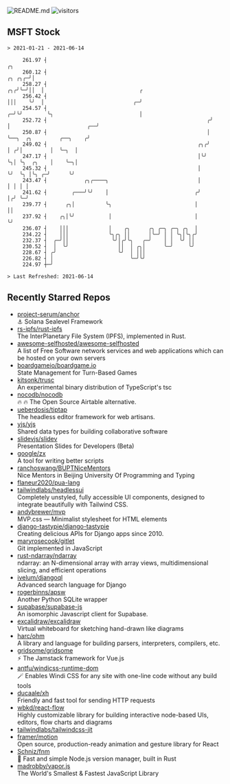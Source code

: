 ![README.md](https://github.com/Gerhut/Gerhut/workflows/README.md/badge.svg)
![visitors](https://visitors.vercel.app/Gerhut/Gerhut?token=8cf69d1f6813d272ef062726b6070c9be4ff72038cfe5a7ded7384a8da65d866)

## MSFT Stock

```
> 2021-01-21 - 2021-06-14

     261.97 ┤                                                                 ╭╮                                 
     260.12 ┤                                                          ╭╮ ╭╮╭─╯│                                 
     258.27 ┤                                                       ╭╮╭╯╰─╯││  │                               ╭ 
     256.42 ┤                                                       │││    ╰╯  │                             ╭─╯ 
     254.57 ┤                                                     ╭─╯╰╯        ╰╮                            │   
     252.72 ┤                                                    ╭╯             │                         ╭──╯   
     250.87 ┤                                                    │              ╰──╮  ╭╮         ╭──╮    ╭╯      
     249.02 ┤                                                 ╭╮╭╯                 │ ╭╯│         │  ╰─╮  │       
     247.17 ┤                                                 │╰╯                  ╰╮│ ╰╮  ╭╮    │    ╰─╮│       
     245.32 ┤                                                 │                     ╰╯  ╰╮ │╰╮ ╭─╯      ╰╯       
     243.47 ┤            ╭╮╭────╮                             │                          │ │ │ │                 
     241.62 ┤        ╭───╯╰╯    │                            ╭╯                          │╭╯ ╰─╯                 
     239.77 ┤      ╭╮│          ╰╮                           │                           ││                      
     237.92 ┤    ╭╮│╰╯           │                           │                           ╰╯                      
     236.07 ┤    │││             │    ╭╮      ╭╮ ╭─╮ ╭─╮ ╭╮  │                                                   
     234.22 ┤    │││             ╰╮╭╮ ││      │╰─╯ │ │ ╰╮│╰╮╭╯                                                   
     232.37 ┤  ╭─╯││              ╰╯│╭╯╰╮   ╭─╯    │ │  ╰╯ ││                                                    
     230.52 ┤  │  ╰╯                ││  │ ╭╮│      ╰─╯     ╰╯                                                    
     228.67 ┤ ╭╯                    ╰╯  │ │││                                                                    
     226.82 ┤ │                         ╰─╯╰╯                                                                    
     224.97 ┼─╯                                                                                                  

> Last Refreshed: 2021-06-14
```

## Recently Starred Repos

- [project-serum/anchor](https://github.com/project-serum/anchor)  
  ⚓ Solana Sealevel Framework
- [rs-ipfs/rust-ipfs](https://github.com/rs-ipfs/rust-ipfs)  
  The InterPlanetary File System (IPFS), implemented in Rust.
- [awesome-selfhosted/awesome-selfhosted](https://github.com/awesome-selfhosted/awesome-selfhosted)  
  A list of Free Software network services and web applications which can be hosted on your own servers
- [boardgameio/boardgame.io](https://github.com/boardgameio/boardgame.io)  
  State Management for Turn-Based Games
- [kitsonk/trusc](https://github.com/kitsonk/trusc)  
  An experimental binary distribution of TypeScript's tsc
- [nocodb/nocodb](https://github.com/nocodb/nocodb)  
  🔥 🔥  The Open Source Airtable alternative. 
- [ueberdosis/tiptap](https://github.com/ueberdosis/tiptap)  
  The headless editor framework for web artisans.
- [yjs/yjs](https://github.com/yjs/yjs)  
  Shared data types for building collaborative software
- [slidevjs/slidev](https://github.com/slidevjs/slidev)  
  Presentation Slides for Developers (Beta)
- [google/zx](https://github.com/google/zx)  
  A tool for writing better scripts
- [ranchoswang/BUPTNiceMentors](https://github.com/ranchoswang/BUPTNiceMentors)  
  Nice Mentors in Beijing University Of Programming and Typing 
- [flaneur2020/pua-lang](https://github.com/flaneur2020/pua-lang)  
- [tailwindlabs/headlessui](https://github.com/tailwindlabs/headlessui)  
  Completely unstyled, fully accessible UI components, designed to integrate beautifully with Tailwind CSS.
- [andybrewer/mvp](https://github.com/andybrewer/mvp)  
  MVP.css — Minimalist stylesheet for HTML elements
- [django-tastypie/django-tastypie](https://github.com/django-tastypie/django-tastypie)  
  Creating delicious APIs for Django apps since 2010.
- [maryrosecook/gitlet](https://github.com/maryrosecook/gitlet)  
  Git implemented in JavaScript
- [rust-ndarray/ndarray](https://github.com/rust-ndarray/ndarray)  
  ndarray: an N-dimensional array with array views, multidimensional slicing, and efficient operations
- [ivelum/djangoql](https://github.com/ivelum/djangoql)  
  Advanced search language for Django
- [rogerbinns/apsw](https://github.com/rogerbinns/apsw)  
  Another Python SQLite wrapper
- [supabase/supabase-js](https://github.com/supabase/supabase-js)  
  An isomorphic Javascript client for Supabase.
- [excalidraw/excalidraw](https://github.com/excalidraw/excalidraw)  
  Virtual whiteboard for sketching hand-drawn like diagrams
- [harc/ohm](https://github.com/harc/ohm)  
  A library and language for building parsers, interpreters, compilers, etc.
- [gridsome/gridsome](https://github.com/gridsome/gridsome)  
  ⚡️ The Jamstack framework for Vue.js
- [antfu/windicss-runtime-dom](https://github.com/antfu/windicss-runtime-dom)  
  🪄 Enables Windi CSS for any site with one-line code without any build tools 
- [ducaale/xh](https://github.com/ducaale/xh)  
  Friendly and fast tool for sending HTTP requests
- [wbkd/react-flow](https://github.com/wbkd/react-flow)  
  Highly customizable library for building interactive node-based UIs, editors, flow charts and diagrams 
- [tailwindlabs/tailwindcss-jit](https://github.com/tailwindlabs/tailwindcss-jit)  
- [framer/motion](https://github.com/framer/motion)  
  Open source, production-ready animation and gesture library for React
- [Schniz/fnm](https://github.com/Schniz/fnm)  
  🚀 Fast and simple Node.js version manager, built in Rust
- [madrobby/vapor.js](https://github.com/madrobby/vapor.js)  
  The World's Smallest & Fastest JavaScript Library

